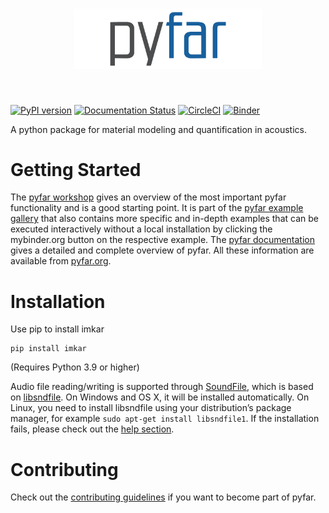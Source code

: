 <h1 align="center">
<img src="https://github.com/pyfar/gallery/raw/main/docs/resources/logos/pyfar_logos_fixed_size_imkar.png" width="300">
</h1><br>



[![PyPI version](https://badge.fury.io/py/imkar.svg)](https://badge.fury.io/py/imkar)
[![Documentation Status](https://readthedocs.org/projects/imkar/badge/?version=latest)](https://imkar.readthedocs.io/en/latest/?badge=latest)
[![CircleCI](https://circleci.com/gh/pyfar/imkar.svg?style=shield)](https://circleci.com/gh/pyfar/imkar)
[![Binder](https://mybinder.org/badge_logo.svg)](https://mybinder.org/v2/gh/pyfar/gallery/main?labpath=docs/gallery/interactive/pyfar_introduction.ipynb)

A python package for material modeling and quantification in acoustics.

Getting Started
===============

The [pyfar workshop](https://mybinder.org/v2/gh/pyfar/gallery/main?labpath=docs/gallery/interactive/pyfar_introduction.ipynb)
gives an overview of the most important pyfar functionality and is a good
starting point. It is part of the [pyfar example gallery](https://pyfar-gallery.readthedocs.io/en/latest/examples_gallery.html)
that also contains more specific and in-depth
examples that can be executed interactively without a local installation by
clicking the mybinder.org button on the respective example. The
[pyfar documentation](https://pyfar.readthedocs.io) gives a detailed and complete overview of pyfar. All
these information are available from [pyfar.org](https://pyfar.org).

Installation
============

Use pip to install imkar

    pip install imkar

(Requires Python 3.9 or higher)

Audio file reading/writing is supported through [SoundFile](https://python-soundfile.readthedocs.io), which is based on
[libsndfile](http://www.mega-nerd.com/libsndfile/). On Windows and OS X, it will be installed automatically.
On Linux, you need to install libsndfile using your distribution’s package manager, for example ``sudo apt-get install libsndfile1``.
If the installation fails, please check out the [help section](https://pyfar-gallery.readthedocs.io/en/latest/help).

Contributing
============

Check out the [contributing guidelines](https://pyfar.readthedocs.io/en/stable/contributing.html) if you want to become part of pyfar.
